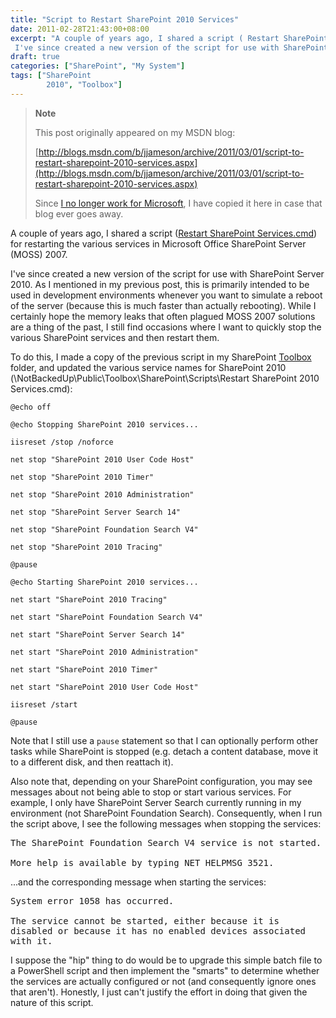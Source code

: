 ```yaml
---
title: "Script to Restart SharePoint 2010 Services"
date: 2011-02-28T21:43:00+08:00
excerpt: "A couple of years ago, I shared a script ( Restart SharePoint Services.cmd ) for restarting the various services in Microsoft Office SharePoint Server (MOSS) 2007. 
 I've since created a new version of the script for use with SharePoint Server 2010...."
draft: true
categories: ["SharePoint", "My System"]
tags: ["SharePoint 
		2010", "Toolbox"]
---
```


> **Note**
> 
> 
> 	This post originally appeared on my MSDN blog:  
>   
> 
> 
> [http://blogs.msdn.com/b/jjameson/archive/2011/03/01/script-to-restart-sharepoint-2010-services.aspx](http://blogs.msdn.com/b/jjameson/archive/2011/03/01/script-to-restart-sharepoint-2010-services.aspx)
> 
> 
> Since
> 	[I no longer work for Microsoft](/blog/jjameson/archive/2011/09/02/last-day-with-microsoft.aspx), I have copied it here in case that blog 
> 	ever goes away.


A couple of years ago, I shared a script ([Restart 
SharePoint Services.cmd](/blog/jjameson/archive/2009/03/26/script-to-restart-sharepoint-services.aspx)) for restarting the various services in Microsoft Office  SharePoint Server (MOSS) 2007.

I've since created a new version of the script for use with SharePoint Server  2010. As I mentioned in my previous post, this is primarily intended to be used  in development environments whenever you want to simulate a reboot of the server  (because this is much faster than actually rebooting). While I certainly hope the  memory leaks that often plagued MOSS 2007 solutions are a thing of the past, I still  find occasions where I want to quickly stop the various SharePoint services and  then restart them.

To do this, I made a copy of the previous script in my SharePoint [Toolbox](/blog/jjameson/archive/2007/03/22/backedup-and-notbackedup.aspx)  folder, and updated the various service names for SharePoint 2010 (\NotBackedUp\Public\Toolbox\SharePoint\Scripts\Restart  SharePoint 2010 Services.cmd):



    @echo off
    
    @echo Stopping SharePoint 2010 services...
    
    iisreset /stop /noforce
    
    net stop "SharePoint 2010 User Code Host"
    
    net stop "SharePoint 2010 Timer"
    
    net stop "SharePoint 2010 Administration"
    
    net stop "SharePoint Server Search 14"
    
    net stop "SharePoint Foundation Search V4"
    
    net stop "SharePoint 2010 Tracing"
    
    @pause
    
    @echo Starting SharePoint 2010 services...
    
    net start "SharePoint 2010 Tracing"
    
    net start "SharePoint Foundation Search V4"
    
    net start "SharePoint Server Search 14"
    
    net start "SharePoint 2010 Administration"
    
    net start "SharePoint 2010 Timer"
    
    net start "SharePoint 2010 User Code Host"
    
    iisreset /start
    
    @pause



Note that I still use a `pause` statement so that I can optionally  perform other tasks while SharePoint is stopped (e.g. detach a content database,  move it to a different disk, and then reattach it).

Also note that, depending on your SharePoint configuration, you may see messages  about not being able to stop or start various services. For example, I only have  SharePoint Server Search currently running in my environment (not SharePoint Foundation  Search). Consequently, when I run the script above, I see the following messages  when stopping the services:

<samp>The SharePoint Foundation Search V4 service is not started.<br><br>More help is available by typing NET HELPMSG 3521.</samp>

...and the corresponding message when starting the services:

<samp>System error 1058 has occurred.<br><br>The service cannot be started, either because it is disabled or because it has no enabled devices associated with it.</samp>

I suppose the "hip" thing to do would be to upgrade this simple batch file to  a PowerShell script and then implement the "smarts" to determine whether the services  are actually configured or not (and consequently ignore ones that aren't). Honestly,  I just can't justify the effort in doing that given the nature of this script.

